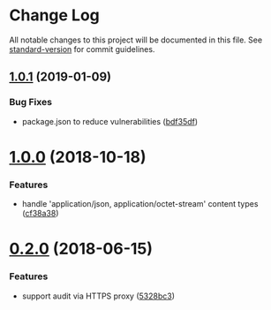 # Change Log

All notable changes to this project will be documented in this file. See [standard-version](https://github.com/conventional-changelog/standard-version) for commit guidelines.

<a name="1.0.1"></a>
## [1.0.1](https://github.com/verdaccio/verdaccio-audit/compare/v1.0.0...v1.0.1) (2019-01-09)


### Bug Fixes

* package.json to reduce vulnerabilities ([bdf35df](https://github.com/verdaccio/verdaccio-audit/commit/bdf35df))



<a name="1.0.0"></a>
# [1.0.0](https://github.com/verdaccio/verdaccio-audit/compare/v0.2.0...v1.0.0) (2018-10-18)


### Features

* handle 'application/json, application/octet-stream' content types ([cf38a38](https://github.com/verdaccio/verdaccio-audit/commit/cf38a38))



<a name="0.2.0"></a>
# [0.2.0](https://github.com/verdaccio/verdaccio-audit/compare/v0.1.0...v0.2.0) (2018-06-15)


### Features

* support audit via HTTPS proxy ([5328bc3](https://github.com/verdaccio/verdaccio-audit/commit/5328bc3))
